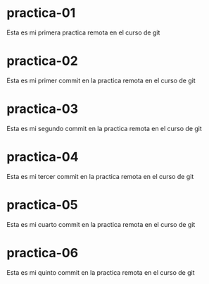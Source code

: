 # practica-01

Esta es mi primera practica remota en el curso de git

# practica-02

Esta es mi primer commit en la practica remota en el curso de git

# practica-03

Esta es mi segundo commit en la practica remota en el curso de git

# practica-04

Esta es mi tercer commit en la practica remota en el curso de git

# practica-05

Esta es mi cuarto commit en la practica remota en el curso de git

# practica-06

Esta es mi quinto commit en la practica remota en el curso de git
